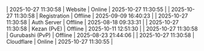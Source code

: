| 2025-10-27 11:30:58 | Website | Online | 2025-10-27 11:30:55 |
| 2025-10-27 11:30:58 | Registration | Offline | 2025-09-09 16:40:23 |
| 2025-10-27 11:30:58 | Auth Server | Offline | 2025-08-18 09:33:31 |
| 2025-10-27 11:30:58 | Kezan (PvE) | Offline | 2025-10-11 12:51:30 |
| 2025-10-27 11:30:58 | Gurubashi (PvP) | Offline | 2025-08-23 21:44:06 |
| 2025-10-27 11:30:58 | Cloudflare | Online | 2025-10-27 11:30:55 |

